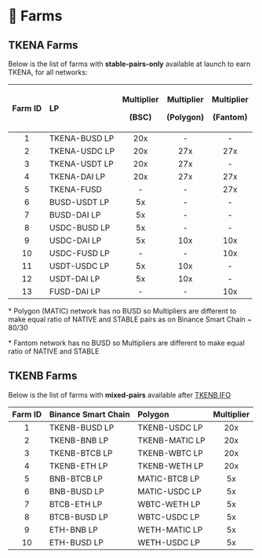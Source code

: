 # 🚜 Farms

## TKENA Farms

Below is the list of farms with **stable-pairs-only** available at launch to earn TKENA, for all networks:

<table>
  <thead>
    <tr>
      <th style="text-align:center">Farm ID</th>
      <th style="text-align:left">LP</th>
      <th style="text-align:center">
        <p>Multiplier</p>
        <p>(BSC)</p>
      </th>
      <th style="text-align:center">
        <p>Multiplier</p>
        <p>(Polygon)</p>
      </th>
      <th style="text-align:center">
        <p>Multiplier</p>
        <p>(Fantom)</p>
      </th>
    </tr>
  </thead>
  <tbody>
    <tr>
      <td style="text-align:center">1</td>
      <td style="text-align:left">TKENA-BUSD LP</td>
      <td style="text-align:center">20x</td>
      <td style="text-align:center">-</td>
      <td style="text-align:center">-</td>
    </tr>
    <tr>
      <td style="text-align:center">2</td>
      <td style="text-align:left">TKENA-USDC LP</td>
      <td style="text-align:center">20x</td>
      <td style="text-align:center">27x</td>
      <td style="text-align:center">27x</td>
    </tr>
    <tr>
      <td style="text-align:center">3</td>
      <td style="text-align:left">TKENA-USDT LP</td>
      <td style="text-align:center">20x</td>
      <td style="text-align:center">27x</td>
      <td style="text-align:center">-</td>
    </tr>
    <tr>
      <td style="text-align:center">4</td>
      <td style="text-align:left">TKENA-DAI LP</td>
      <td style="text-align:center">20x</td>
      <td style="text-align:center">27x</td>
      <td style="text-align:center">27x</td>
    </tr>
    <tr>
      <td style="text-align:center">5</td>
      <td style="text-align:left">TKENA-FUSD</td>
      <td style="text-align:center">-</td>
      <td style="text-align:center">-</td>
      <td style="text-align:center">27x</td>
    </tr>
    <tr>
      <td style="text-align:center">6</td>
      <td style="text-align:left">BUSD-USDT LP</td>
      <td style="text-align:center">5x</td>
      <td style="text-align:center">-</td>
      <td style="text-align:center">-</td>
    </tr>
    <tr>
      <td style="text-align:center">7</td>
      <td style="text-align:left">BUSD-DAI LP</td>
      <td style="text-align:center">5x</td>
      <td style="text-align:center">-</td>
      <td style="text-align:center">-</td>
    </tr>
    <tr>
      <td style="text-align:center">8</td>
      <td style="text-align:left">USDC-BUSD LP</td>
      <td style="text-align:center">5x</td>
      <td style="text-align:center">-</td>
      <td style="text-align:center">-</td>
    </tr>
    <tr>
      <td style="text-align:center">9</td>
      <td style="text-align:left">USDC-DAI LP</td>
      <td style="text-align:center">5x</td>
      <td style="text-align:center">10x</td>
      <td style="text-align:center">10x</td>
    </tr>
    <tr>
      <td style="text-align:center">10</td>
      <td style="text-align:left">USDC-FUSD LP</td>
      <td style="text-align:center">-</td>
      <td style="text-align:center">-</td>
      <td style="text-align:center">10x</td>
    </tr>
    <tr>
      <td style="text-align:center">11</td>
      <td style="text-align:left">USDT-USDC LP</td>
      <td style="text-align:center">5x</td>
      <td style="text-align:center">10x</td>
      <td style="text-align:center">-</td>
    </tr>
    <tr>
      <td style="text-align:center">12</td>
      <td style="text-align:left">USDT-DAI LP</td>
      <td style="text-align:center">5x</td>
      <td style="text-align:center">10x</td>
      <td style="text-align:center">-</td>
    </tr>
    <tr>
      <td style="text-align:center">13</td>
      <td style="text-align:left">FUSD-DAI LP</td>
      <td style="text-align:center">-</td>
      <td style="text-align:center">-</td>
      <td style="text-align:center">10x</td>
    </tr>
  </tbody>
</table>

\* Polygon \(MATIC\) network has no BUSD so Multipliers are different to make equal ratio of NATIVE and STABLE pairs as on Binance Smart Chain ~ 80/30

\* Fantom network has no BUSD so Multipliers are different to make equal ratio of NATIVE and STABLE 

## TKENB Farms

Below is the list of farms with **mixed-pairs** available after [TKENB IFO](tkenb-ifo.md)

| Farm  ID | Binance Smart Chain | Polygon | Multiplier |
| :---: | :--- | :--- | :---: |
| 1 | TKENB-BUSD LP | TKENB-USDC LP | 20x |
| 2 | TKENB-BNB LP | TKENB-MATIC LP | 20x |
| 3 | TKENB-BTCB LP | TKENB-WBTC LP | 20x |
| 4 | TKENB-ETH LP | TKENB-WETH LP | 20x |
| 5 | BNB-BTCB LP | MATIC-BTCB LP | 5x |
| 6 | BNB-BUSD LP | MATIC-USDC LP | 5x |
| 7 | BTCB-ETH LP | WBTC-WETH LP | 5x |
| 8 | BTCB-BUSD LP | WBTC-USDC LP | 5x |
| 9 | ETH-BNB LP | WETH-MATIC LP | 5x |
| 10 | ETH-BUSD LP | WETH-USDC LP | 5x |

